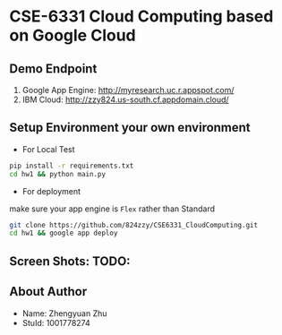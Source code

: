 # CSE-6331 Cloud Computing based on Google Cloud

## Demo Endpoint
1. Google App Engine: http://myresearch.uc.r.appspot.com/
2. IBM Cloud: http://zzy824.us-south.cf.appdomain.cloud/

## Setup Environment your own environment

- For Local Test

``` sh
pip install -r requirements.txt
cd hw1 && python main.py
```

- For deployment

make sure your app engine is `Flex` rather than Standard

``` sh
git clone https://github.com/824zzy/CSE6331_CloudComputing.git
cd hw1 && google app deploy
```

## Screen Shots: TODO:

## About Author

- Name: Zhengyuan Zhu
- StuId: 1001778274
